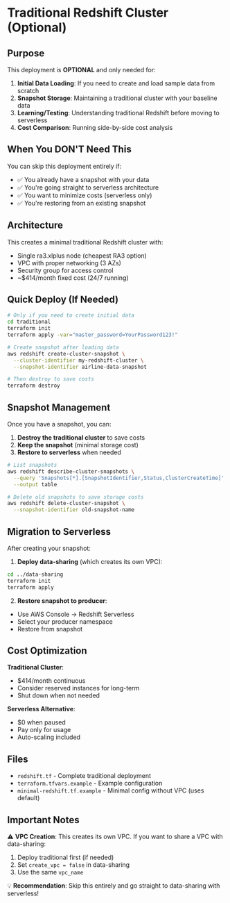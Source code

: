 # Traditional Redshift Cluster (Optional)

## Purpose

This deployment is **OPTIONAL** and only needed for:

1. **Initial Data Loading**: If you need to create and load sample data from scratch
2. **Snapshot Storage**: Maintaining a traditional cluster with your baseline data
3. **Learning/Testing**: Understanding traditional Redshift before moving to serverless
4. **Cost Comparison**: Running side-by-side cost analysis

## When You DON'T Need This

You can skip this deployment entirely if:
- ✅ You already have a snapshot with your data
- ✅ You're going straight to serverless architecture
- ✅ You want to minimize costs (serverless only)
- ✅ You're restoring from an existing snapshot

## Architecture

This creates a minimal traditional Redshift cluster with:
- Single ra3.xlplus node (cheapest RA3 option)
- VPC with proper networking (3 AZs)
- Security group for access control
- ~$414/month fixed cost (24/7 running)

## Quick Deploy (If Needed)

```bash
# Only if you need to create initial data
cd traditional
terraform init
terraform apply -var="master_password=YourPassword123!"

# Create snapshot after loading data
aws redshift create-cluster-snapshot \
  --cluster-identifier my-redshift-cluster \
  --snapshot-identifier airline-data-snapshot

# Then destroy to save costs
terraform destroy
```

## Snapshot Management

Once you have a snapshot, you can:
1. **Destroy the traditional cluster** to save costs
2. **Keep the snapshot** (minimal storage cost)
3. **Restore to serverless** when needed

```bash
# List snapshots
aws redshift describe-cluster-snapshots \
  --query 'Snapshots[*].[SnapshotIdentifier,Status,ClusterCreateTime]' \
  --output table

# Delete old snapshots to save storage costs
aws redshift delete-cluster-snapshot \
  --snapshot-identifier old-snapshot-name
```

## Migration to Serverless

After creating your snapshot:

1. **Deploy data-sharing** (which creates its own VPC):
```bash
cd ../data-sharing
terraform init
terraform apply
```

2. **Restore snapshot to producer**:
- Use AWS Console → Redshift Serverless
- Select your producer namespace
- Restore from snapshot

## Cost Optimization

**Traditional Cluster**:
- $414/month continuous
- Consider reserved instances for long-term
- Shut down when not needed

**Serverless Alternative**:
- $0 when paused
- Pay only for usage
- Auto-scaling included

## Files

- `redshift.tf` - Complete traditional deployment
- `terraform.tfvars.example` - Example configuration
- `minimal-redshift.tf.example` - Minimal config without VPC (uses default)

## Important Notes

⚠️ **VPC Creation**: This creates its own VPC. If you want to share a VPC with data-sharing:
1. Deploy traditional first (if needed)
2. Set `create_vpc = false` in data-sharing
3. Use the same `vpc_name`

💡 **Recommendation**: Skip this entirely and go straight to data-sharing with serverless!